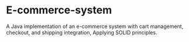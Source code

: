 # E-commerce-system
A Java implementation of an e-commerce system with cart management, checkout, and shipping integration, Applying SOLID principles.
